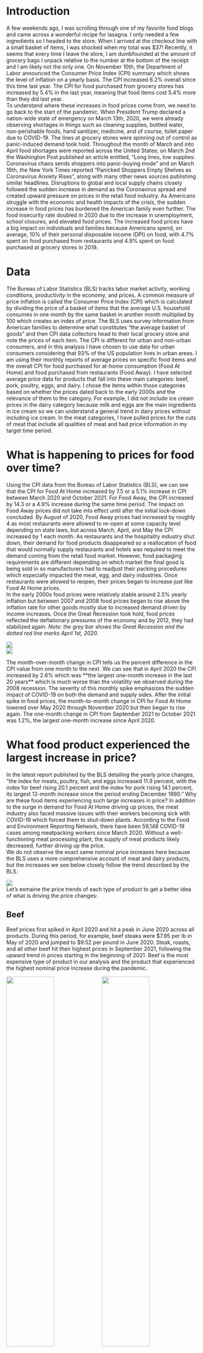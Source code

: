 # Introduction

A few weekends ago, I was scrolling through one of my favorite food
blogs and came across a wonderful recipe for lasagna. I only needed a
few ingredients so I headed to the store. When I arrived at the checkout
line with a small basket of items, I was shocked when my total was $37!
Recently, it seems that every time I leave the store, I am dumbfounded
at the amount of grocery bags I unpack relative to the number at the
bottom of the receipt and I am likely not the only one. On November
10th, the Department of Labor announced the Consumer Price Index (CPI)
summary which shows the level of inflation on a yearly basis. The CPI
increased 6.2% overall since this time last year. The CPI for food
purchased from grocery stores has increased by 5.4% in the last year,
meaning that food items cost 5.4% more than they did last year. <br> To
understand where these increases in food prices come from, we need to go
back to the start of the pandemic. When President Trump declared a
nation-wide state of emergency on March 13th, 2020, we were already
observing shortages in things such as cleaning supplies, bottled water,
non-perishable foods, hand sanitizer, medicine, and of course, toilet
paper due to COVID-19. The lines at grocery stores were spinning out of
control as panic-induced demand took hold. Throughout the month of March
and into April food shortages were reported across the United States; on
March 2nd the Washington Post published an article entitled, “Long
lines, low supplies: Coronavirus chaos sends shoppers into panic-buying
mode” and on March 16th, the New York Times reported “Panicked Shoppers
Empty Shelves as Coronavirus Anxiety Rises”, along with many other news
sources publishing similar headlines. Disruptions to global and local
supply chains closely followed the sudden increase in demand as the
Coronavirus spread and created upward pressure on prices in the retail
food industry. As Americans struggle with the economic and health
impacts of the crisis, the sudden increase in food prices has burdened
the American family even further. The food insecurity rate doubled in
2020 due to the increase in unemployment, school closures, and elevated
food prices. The increased food prices have a big impact on individuals
and families because Americans spend, on average, 10% of their personal
disposable income (DPI) on food, with 4.7% spent on food purchased from
restaurants and 4.9% spent on food purchased at grocery stores in 2019.

# Data

The Bureau of Labor Statistics (BLS) tracks labor market activity,
working conditions, productivity in the economy, and prices. A common
measure of price inflation is called the Consumer Price Index (CPI)
which is calculated by dividing the price of a basket of items that the
average U.S. household consumes in one month by the same basket in
another month multiplied by 100 which creates an index of price. The BLS
uses survey information from American families to determine what
constitutes “the average basket of goods” and then CPI data collectors
head to their local grocery store and note the prices of each item. The
CPI is different for urban and non-urban consumers, and in this analysis
I have chosen to use data for urban consumers considering that 93% of
the US population lives in urban areas. I am using their monthly reports
of average prices on specific food items and the overall CPI for food
purchased for at-home consumption (Food At Home) and food purchased from
restaurants (Food Away). I have selected average price data for products
that fall into these main categories: beef, pork, poultry, eggs, and
dairy. I chose the items within those categories based on whether the
prices dated back to the early 2000s and the relevance of them to the
category. For example, I did not include ice cream prices in the dairy
category because milk and eggs are the main ingredients in ice cream so
we can understand a general trend in dairy prices without including ice
cream. In the meat categories, I have pulled prices for the cuts of meat
that include all qualities of meat and had price information in my
target time period.

# What is happening to prices for food over time?

<p>
Using the CPI data from the Bureau of Labor Statistics (BLS), we can see
that the CPI for Food At Home increased by 7.5 or a 5.1% increase in CPI
between March 2020 and October 2021. For Food Away, the CPI increased by
14.3 or a 4.9% increase during the same time period. The impact on Food
Away prices did not take into effect until after the initial lock-down
concluded. By August of 2020, Food Away prices had increased by roughly
4 as most restaurants were allowed to re-open at some capacity level
depending on state laws, but across March, April, and May the CPI
increased by 1 each month. As restaurants and the hospitality industry
shut down, their demand for food products disappeared so a reallocation
of food that would normally supply restaurants and hotels was required
to meet the demand coming from the retail food market. However, food
packaging requirements are different depending on which market the final
good is being sold in so manufacturers had to readjust their packing
procedures which especially impacted the meat, egg, and dairy
industries. Once restaurants were allowed to reopen, their prices began
to increase just like Food At Home prices. <br> In the early 2000s food
prices were relatively stable around 2.5% yearly inflation but between
2007 and 2008 food prices began to rise above the inflation rate for
other goods mostly due to increased demand driven by income increases.
Once the Great Recession took hold, food prices reflected the
deflationary pressures of the economy and by 2012, they had stabilized
again.<em> Note: the grey bar shows the Great Recession and the dotted
red line marks April 1st, 2020.</em>
</p>

<img src="WheresTheBeefPrice_files/figure-markdown_strict/unnamed-chunk-19-1.png" style="display: block; margin: auto;" />

<img src="WheresTheBeefPrice_files/figure-markdown_strict/unnamed-chunk-21-1.png" style="display: block; margin: auto;" />
<p>
The month-over-month change in CPI tells us the percent difference in
the CPI value from one month to the next. We can see that in April 2020
the CPI increased by 2.6% which was **the largest one-month increase in
the last 20 years** which is much worse than the volatility we observed
during the 2008 recession. The severity of this monthly spike emphasizes
the sudden impact of COVID-19 on both the demand and supply sides. After
the initial spike in food prices, the month-to-month change in CPI for
Food At Home lowered over May 2020 through November 2020 but then began
to rise again. The one-month change in CPI from September 2021 to
October 2021 was 1.2%, the largest one-month increase since April 2020.
</p>

# What food product experienced the largest increase in price?

<p>
In the latest report published by the BLS detailing the yearly price
changes, “the index for meats, poultry, fish, and eggs increased 11.9
percent, with the index for beef rising 20.1 percent and the index for
pork rising 14.1 percent, its largest 12-month increase since the period
ending December 1990.” Why are these food items experiencing such large
increases in price? In addition to the surge in demand for Food At Home
driving up prices, the meat industry also faced massive issues with
their workers becoming sick with COVID-19 which forced them to shut-down
plants. According to the Food and Environment Reporting Network, there
have been 59,148 COVID-19 cases among meatpacking workers since March
2020. Without a well-functioning meat processing plant, the supply of
meat products likely decreased, further driving up the price. <br> We do
not observe the exact same nominal price increases here because the BLS
uses a more comprehensive account of meat and dairy products, but the
increases we see below closely follow the trend described by the BLS.
</p>

<img src="WheresTheBeefPrice_files/figure-markdown_strict/unnamed-chunk-23-1.png" style="display: block; margin: auto;" />
Let’s exmaine the price trends of each type of product to get a better
idea of what is driving the price changes:

## Beef

<p>
Beef prices first spiked in April 2020 and hit a peak in June 2020
across all products. During this period, for example, beef steaks were
$7.95 per lb in May of 2020 and jumped to $9.52 per pound in June 2020.
Steak, roasts, and all other beef hit their highest prices in September
2021, following the upward trend in prices starting in the beginning of
2021. Beef is the most expensive type of product in our analysis and the
product that experienced the highest nominal price increase during the
pandemic.
</p>

<img src="WheresTheBeefPrice_files/figure-markdown_strict/unnamed-chunk-24-1.png" width="50%" /><img src="WheresTheBeefPrice_files/figure-markdown_strict/unnamed-chunk-24-2.png" width="50%" />

## Pork

Pork prices follow a similar trend as beef but their increases are less
drastic than the changes in beef prices. All Other Pork experienced a
price increase from $3.20 per pound to $3.40 between May and June 2021
and pork chops increased from $3.90 per pound to $4.10 per pound. There
is a slight upward trend starting in the beginning of 2021, for example
All other pork reached its highest point in July 2021 at over $3.50 per
lb.

<img src="WheresTheBeefPrice_files/figure-markdown_strict/unnamed-chunk-25-1.png" width="50%" /><img src="WheresTheBeefPrice_files/figure-markdown_strict/unnamed-chunk-25-2.png" width="50%" />

## Poultry

<p>
Considering poultry now, the price increases seen here are much less
noticeable than with pork and beef. There was relatively small nominal
price increase in April 2020 for Boneless Chicken Breast and almost no
nominal price increase for Bone-in Chicken Legs. The reason for this
could be driven by the demand for poultry before the pandemic and the
processing procedures for poultry. The poultry industry differs in that
processing the meat is much less labor intensive so there is less
contact with workers – an important factor when a global pandemic hits.
It could also be driven by the way that poultry is farmed and shipped
across the US. <br> We observe an increase in April 2020 and in June
2020, along with a small increase between winter 2021 and summer 2021.
For example, the price of Chicken Breast went from $3.20 per pound in
February 2021 to $3.50 per pound in August 2021.
</p>

<img src="WheresTheBeefPrice_files/figure-markdown_strict/unnamed-chunk-26-1.png" width="50%" /><img src="WheresTheBeefPrice_files/figure-markdown_strict/unnamed-chunk-26-2.png" width="50%" />

## Eggs

<p>
Eggs play an interesting role in this exploration because eggs serve as
protein-rich substitute for meats. So when we see an increase in the
price of beef driven mostly by supply chain issues, like was the case
when COVID-19 hit, we also observe an increase in demand for the close
substitutes of meat – ie eggs. That is what we see here: the price of
eggs increased from $1.50 per dozen to $2.00 per dozen in April 2020.
Why do we observe the largest nominal price increase for eggs in April
2020 rather than in June, like we saw with poultry prices? Two possible
explanations: 1) people substitute away from expensive proteins to the
relatively cheaper choice of eggs, 2) the shelf life of eggs is much
longer than meat products so when buying food in an emergency, eggs
would appear to be a safer choice. <br> The price tapered off quickly
after April 2020 but began to rise again in the summer of 2021 to over
$1.50 per dozen.
</p>

<img src="WheresTheBeefPrice_files/figure-markdown_strict/unnamed-chunk-27-1.png" width="50%" /><img src="WheresTheBeefPrice_files/figure-markdown_strict/unnamed-chunk-27-2.png" width="50%" />

## Dairy

<p>
Prices of dairy products follow each other closely with a steady rise in
price since approximately 2018 and the spike in April 2020 is barely
discernible even when looking closely at the prices of milk and cheese
(butter prices do not extend into our smaller time frame). Cheese, for
example, went from $5.30 per pound to $5.50 per pound in April 2020 and
the price of milk only increased by 10 cents per gallon. These smaller
increases could be due to the fact that dairy requires refrigeration
during transportation so most dairy is produced somewhat locally, thus
would less impacted by supply chain issues.
</p>

<img src="WheresTheBeefPrice_files/figure-markdown_strict/unnamed-chunk-28-1.png" width="50%" /><img src="WheresTheBeefPrice_files/figure-markdown_strict/unnamed-chunk-28-2.png" width="50%" />

# Are these price increases after COVID-19 a figment of our imagination?

<p>

Along with examining the trends, we want to know if there is evidence
that the nominal prices after COVID-19 are <em>actually</em> higher than
the prices before COVID-19. To do this, we first need to adjust for
inflation so that each price will have the same buying power. I have
calculated the inflation adjusted prices for each item in our dataset
based on the default base-year CPI that the BLS has chosen, 1984-1982.
That means that when we estimate the difference in prices before and
after COVID-19, the resulting nominal prices will look **a lot** smaller
but we can bring them back up to 2021 dollars by using a simple
equation:
$$
\\frac{CPI\\, Value\\, in\\, 2021}{CPI\\, Value\\, in\\, 1982-84}\*Price\\, In\\, 1982-84 = Price\\, In\\, 2021
$$
The BLS makes the base-year CPI value equal to 100 and the CPI value for
2021 is 277 so we can simply multiply our results by 277/100 to obtain
the price in current dollar value. <br> How will we get our estimates of
the impact of COVID-19 on price? I will use Ordinary Linear Regression
(OLS) which allows us to find an estimate of the average price before
and after COVID. The reason OLS is helpful here because we can show
whether or not the difference between prices before COVID-19 and after
COVID-19 is statistically significant, or whether the difference was due
to chance or not. I will use OLS to estimate the following model:
*A**d**j**u**s**t**e**d**P**r**i**c**e* = *a* + *b* \* *C**O**V**I**D* + *ϵ*
where *a* and *b* are coefficients that we are estimating. The
coefficient, *a*, will tell us the average price of the product type
before the nation-wide state of emergency was declared on March 13th,
2020. *a* will appear as the “Constant” in our results table.The
coefficient, *b*, will tell us the average price <em>increase</em> for
the product type after the nation-wide state of emergency was declared.
If we add *a* and *b* together, we will get the average price after
COVID-19 for that product type. The *ϵ* is the term that catches the
difference between our estimates and the true difference between prices
before and after COVID-19, essentially we would like that number to be
small because that means our model is closer to the true difference
between prices before and after COVID-19. Let’s take a look at the
results:

<table style="text-align:center">
<tr>
<td colspan="6" style="border-bottom: 1px solid black">
</td>
</tr>
<tr>
<td style="text-align:left">
</td>
<td colspan="5">
<em>Dependent variable:</em>
</td>
</tr>
<tr>
<td>
</td>
<td colspan="5" style="border-bottom: 1px solid black">
</td>
</tr>
<tr>
<td style="text-align:left">
</td>
<td colspan="5">
Inflation Adjusted Price
</td>
</tr>
<tr>
<td style="text-align:left">
</td>
<td>
Beef
</td>
<td>
Pork
</td>
<td>
Poultry
</td>
<td>
Dairy
</td>
<td>
Eggs
</td>
</tr>
<tr>
<td style="text-align:left">
</td>
<td>
\(1\)
</td>
<td>
\(2\)
</td>
<td>
\(3\)
</td>
<td>
\(4\)
</td>
<td>
\(5\)
</td>
</tr>
<tr>
<td colspan="6" style="border-bottom: 1px solid black">
</td>
</tr>
<tr>
<td style="text-align:left">
After COVID-19
</td>
<td>
0.471<sup>\*\*\*</sup>
</td>
<td>
0.009
</td>
<td>
0.042
</td>
<td>
-0.097<sup>\*\*</sup>
</td>
<td>
-0.120<sup>\*</sup>
</td>
</tr>
<tr>
<td style="text-align:left">
</td>
<td>
(0.071)
</td>
<td>
(0.028)
</td>
<td>
(0.028)
</td>
<td>
(0.044)
</td>
<td>
(0.069)
</td>
</tr>
<tr>
<td style="text-align:left">
</td>
<td>
</td>
<td>
</td>
<td>
</td>
<td>
</td>
<td>
</td>
</tr>
<tr>
<td style="text-align:left">
Constant
</td>
<td>
1.962<sup>\*\*\*</sup>
</td>
<td>
1.323<sup>\*\*\*</sup>
</td>
<td>
0.780<sup>\*\*\*</sup>
</td>
<td>
1.792<sup>\*\*\*</sup>
</td>
<td>
0.718<sup>\*\*\*</sup>
</td>
</tr>
<tr>
<td style="text-align:left">
</td>
<td>
(0.017)
</td>
<td>
(0.013)
</td>
<td>
(0.013)
</td>
<td>
(0.011)
</td>
<td>
(0.015)
</td>
</tr>
<tr>
<td style="text-align:left">
</td>
<td>
</td>
<td>
</td>
<td>
</td>
<td>
</td>
<td>
</td>
</tr>
<tr>
<td colspan="6" style="border-bottom: 1px solid black">
</td>
</tr>
<tr>
<td style="text-align:left">
Observations
</td>
<td>
1,043
</td>
<td>
521
</td>
<td>
952
</td>
<td>
666
</td>
<td>
261
</td>
</tr>
<tr>
<td style="text-align:left">
R<sup>2</sup>
</td>
<td>
0.048
</td>
<td>
0.0001
</td>
<td>
0.001
</td>
<td>
0.003
</td>
<td>
0.042
</td>
</tr>
<tr>
<td style="text-align:left">
Adjusted R<sup>2</sup>
</td>
<td>
0.047
</td>
<td>
-0.002
</td>
<td>
-0.0002
</td>
<td>
0.002
</td>
<td>
0.038
</td>
</tr>
<tr>
<td style="text-align:left">
Residual Std. Error
</td>
<td>
0.528 (df = 1041)
</td>
<td>
0.274 (df = 519)
</td>
<td>
0.330 (df = 950)
</td>
<td>
0.376 (df = 664)
</td>
<td>
0.147 (df = 259)
</td>
</tr>
<tr>
<td style="text-align:left">
F Statistic
</td>
<td>
52.769<sup>\*\*\*</sup> (df = 1; 1041)
</td>
<td>
0.038 (df = 1; 519)
</td>
<td>
0.814 (df = 1; 950)
</td>
<td>
2.278 (df = 1; 664)
</td>
<td>
11.227<sup>\*\*\*</sup> (df = 1; 259)
</td>
</tr>
<tr>
<td colspan="6" style="border-bottom: 1px solid black">
</td>
</tr>
<tr>
<td style="text-align:left">
<em>Note:</em>
</td>
<td colspan="5" style="text-align:right">
<sup>*</sup>p&lt;0.1; <sup>**</sup>p&lt;0.05; <sup>***</sup>p&lt;0.01
</td>
</tr>
</table>

## Results

<p>

First, let’s consider which product types experienced a statistically
significant price change: beef and dairy experienced a highly
statistically significant price change after COVID-19, eggs experienced
a slightly statistically significant price change after COVID-19, and
pork and poultry experienced no statistically significant price change.
We can confidently say that we have evidence that beef prices increased
and that dairy prices decreased and the estimates for the other product
types can still help inform our analysis. <br> Second, let’s look at our
results in 2021 dollars. Remember our equation from above? I will
demonstrate how we use this equation with the price of beef before
COVID-19 in 2021 dollars:
$$
\\frac{277}{100}\*1.962 = 5.45
$$
<br> For beef, the average price increased by $1.31 after COVID-19 so
the average price after COVID-19 per pound of beef is $6.76. The average
price of poultry before COVID-19 was $2.28 and increased by $0.32 after
COVID-19 and the average price of pork was $3.66 and increased by $0.02
after COVID-19 (remember that those increases could have been from
chance and are small). The average price of dairy before COVID-19 was
$4.96 and decreased by $0.27 after COVID-19 and the average price of
eggs was $1.99 before COVID-19 and decreased by $0.33. <br>

### What could explain an increase in beef prices, no change in poultry and pork prices, and a decrease in egg and dairy prices?

COVID-19 caused an economic recession and a lot of instability in the
food system. Generally, during a recession prices decrease because
people have fewer resources with which to buy things. We can see an
example of this by looking at the 2008 recession where food prices
decreased substantially (the area of the gray bar in the above graphs).
However, in the case of COVID-19, there were also massive supply chain
disruptions that increased shipping costs, factory shut-downs, labor
shortages, and other factors that slowed distribution, decreasing the
supply of some products and raising their prices. Products that are
produced more locally, such as eggs and dairy, would have experienced
less of an impact of supply chain disruptions. Beef, poultry, and pork
come from all over the US and even internationally, so we would expect
those products to be more impacted by supply chain disruptions. The
decrease in price of dairy and eggs is likely from the impact of the
recession whereas beef, pork, and poultry are experiencing upward
pressure from supply chain disruptions. Beef is the only product type
that experienced a statistically significant increase so we can imagine
that the effects described above were more potent for the beef industry.
The beef industry has also undergone massive changes in the last 30
years. Currently, the top-four largest beef-packing companies control
82% of the market. The poultry and pork industries have also become more
concentrated but to a lesser degree: the largest four poultry-packing
companies control 54% of the market while the largest four
pork-processing companies control 66%. The issue with having so few
firms control all the beef supply is that they are able to influence the
price of their products more easily to obtain higher profits and that
they could be more vulnerable to huge market shocks, like the pandemic.
<br> We may not think a $1.31 increase per pound of beef sounds like
much but the whole picture of food prices increasing by 1.6% will cause
major issues for Americans. The issue with inflation is that wage
increases do not follow the rate of inflation exactly. The BLS reported
this past summer that real average hourly wages (meaning wages adjusted
for inflation) have actually decreased by 2.8%. Americans’ abilities to
purchase the same amount of goods they did before the pandemic has
decreased, i.e. they can afford less. With access to the vaccine now,
the social stress of the pandemic may be gone but the economic
consequences are far from over as many Americans still face difficult
choices at the grocery store. <br> <br> <em> Note: there are many
factors that impact price dynamics and our model is simple which means
it will be less accurate but we can still learn a lot from this
preliminary analysis.</em>
</p>

## Sources

<p>

[BLS News Release November
10th](https://www.bls.gov/news.release/cpi.nr0.htm) <br> [Average Share
of Income Spent on Food in the United States Remained Relatively Steady
From 2000 to
2019](https://www.ers.usda.gov/amber-waves/2020/november/average-share-of-income-spent-on-food-in-the-united-states-remained-relatively-steady-from-2000-to-2019/)
<br> [The impact of the COVID-19 pandemic on food price indexes and data
collection](https://www.bls.gov/opub/mlr/2020/article/the-impact-of-the-covid-19-pandemic-on-food-price-indexes-and-data-collection.htm#_edn7)
<br> [Food Price Outlook,
2021](https://www.ers.usda.gov/data-products/food-price-outlook/summary-findings/)
<br> [Long lines, low supplies: Coronavirus chaos sends shoppers into
panic-buying
mode](https://www.washingtonpost.com/business/2020/03/02/grocery-stores-coronavirus-panic-buying/)
<br> [Panicked Shoppers Empty Shelves as Coronavirus Anxiety
Rises](https://www.nytimes.com/2020/03/13/nyregion/coronavirus-panic-buying.html)
<br> [Congressional Research Services:Consumers and Food Price
Inflation](https://sgp.fas.org/crs/misc/R40545.pdf) <br> [The New U.S.
Meat Industry](https://core.ac.uk/download/pdf/6793339.pdf) <br>
[Mapping COVID-19 Outbreak in The Food
System](https://thefern.org/2020/04/mapping-covid-19-in-meat-and-food-processing-plants/)
<br> [Addressing Concentration In The Meat Processing Industry To Lower
Food
Prices](https://www.whitehouse.gov/briefing-room/blog/2021/09/08/addressing-concentration-in-the-meat-processing-industry-to-lower-food-prices-for-american-families/)
<br> [Math calculations to better utilize CPI
data](https://www.bls.gov/cpi/factsheets/cpi-math-calculations.pdf) <br>
[Times Series Analysis, Regression, and
Forecasting](https://timeseriesreasoning.com/contents/inflation-adjustment/)
<br>
